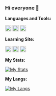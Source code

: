 ### Hi everyone 👋


**Languages and Tools:**

[<code><img alt="Php" height="20px" src="https://seeklogo.com/images/P/PHP-logo-0B2FDC4529-seeklogo.com.png"/></code>](https://www.php.net/)
[<code><img alt="PocketMine" height="20px" src="https://avatars3.githubusercontent.com/u/3150836?s=200&v=4"/></code>](https://github.com/pmmp/PocketMine-MP)
[<code><img alt="Poggit" height="20px" src="https://avatars2.githubusercontent.com/u/22427965?s=400&u=ab2083244b63dc147f5841cd9e5399634a8b0853&v=4"/></code>](https://poggit.pmmp.io)

**Learning Site:**

[<code><img alt="W3schools" height="20px" src="https://lh3.googleusercontent.com/i-ij7KM2pFUUpFE31QAUDXg5mzGFNbm16S4tjmg2ZyuhCGLgNJ8oXJRbq7ysh6LoZg"/></code>](https://www.w3schools.com)
[<code><img alt="Codecademy" height="20px" src="https://encrypted-tbn0.gstatic.com/images?q=tbn%3AANd9GcS0MxkiHXuMHk1yjEzqcKyJgiVviNPj8j8Azw&usqp=CAU"/></code>](https://www.codecademy.com)
[<code><img alt="Stackoverflow" height="20px" src="https://cdn.sstatic.net/Sites/stackoverflow/Img/favicon.ico?v=ec617d715196"/></code>](https://stackoverflow.com/)

**My Stats:**

[![My Stats](https://github-readme-stats.vercel.app//api?username=Pedhot-Dev&show_icons=true&count_private=true&hide_title=true&bg_color=30,e96443,904e95&title_color=fff&text_color=fff)](https://github.com/Pedhot-Dev/)

**My Langs:**

[![My Langs](https://github-readme-stats.vercel.app/api/top-langs/?username=Pedhot-Dev&layout=compact&bg_color=30,e96443,904e95&title_color=fff&text_color=fff)](https://github.com/Pedhot-Dev/)
